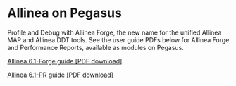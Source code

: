 # Allinea on Pegasus

Profile and Debug with Allinea Forge, the new name for the unified
Allinea MAP and Allinea DDT tools. See the user guide PDFs below for
Allinea Forge and Performance Reports, available as modules on Pegasus.

[Allinea 6.1-Forge guide \[PDF download\]](assets/userguide-forge.pdf)

[Allinea 6.1-PR guide \[PDF download\]](assets/userguide-reports.pdf)
